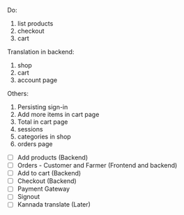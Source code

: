 Do:

1. list products
2. checkout
3. cart

Translation in backend:

1. shop
2. cart
3. account page

Others:

1. Persisting sign-in
2. Add more items in cart page
3. Total in cart page
4. sessions
5. categories in shop
6. orders page

- [ ] Add products (Backend)
- [ ] Orders - Customer and Farmer (Frontend and backend)
- [ ] Add to cart (Backend)
- [ ] Checkout (Backend)
- [ ] Payment Gateway
- [ ] Signout
- [ ] Kannada translate (Later)
